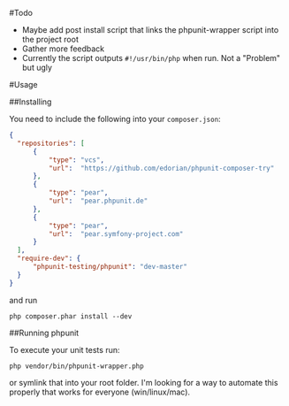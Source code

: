 #Todo

 - Maybe add post install script that links the phpunit-wrapper script into the project root
 - Gather more feedback
 - Currently the script outputs `#!/usr/bin/php` when run. Not a "Problem" but ugly

#Usage

##Installing

You need to include the following into your `composer.json`:

```json
{
  "repositories": [
      {
          "type": "vcs",
          "url":  "https://github.com/edorian/phpunit-composer-try"
      },
      {                                                                                                                 
          "type": "pear",                                                                                               
          "url":  "pear.phpunit.de"                                                                                     
      },                                                                                                                
      {                                                                                                                 
          "type": "pear",                                                                                               
          "url":  "pear.symfony-project.com"                                                                            
      }   
  ],
  "require-dev": {
      "phpunit-testing/phpunit": "dev-master"
  }
}
```

and run

    php composer.phar install --dev

##Running phpunit

To execute your unit tests run:

    php vendor/bin/phpunit-wrapper.php

or symlink that into your root folder. I'm looking for a way to automate this properly that works for everyone (win/linux/mac).

